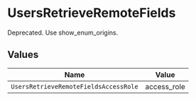 # UsersRetrieveRemoteFields

Deprecated. Use show_enum_origins.


## Values

| Name                                  | Value                                 |
| ------------------------------------- | ------------------------------------- |
| `UsersRetrieveRemoteFieldsAccessRole` | access_role                           |